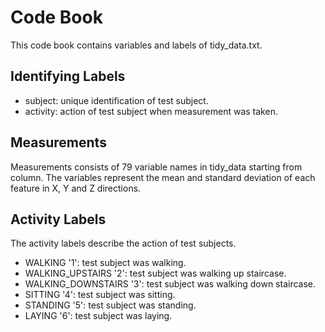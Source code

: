 # Code Book 

This code book contains variables and labels of tidy_data.txt.

## Identifying Labels

- subject: unique identification of test subject.
- activity: action of test subject when measurement was taken.

## Measurements

Measurements consists of 79 variable names in tidy_data starting from column. The variables represent the mean and standard deviation of each feature in X, Y and Z directions.

## Activity Labels

The activity labels describe the action of test subjects.

- WALKING '1': test subject was walking.
- WALKING_UPSTAIRS '2': test subject was walking up staircase.
- WALKING_DOWNSTAIRS '3': test subject was walking down staircase.
- SITTING '4': test subject was sitting.
- STANDING '5': test subject was standing.
- LAYING '6': test subject was laying.

